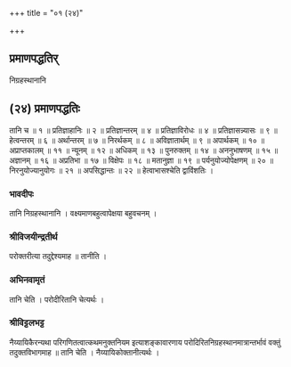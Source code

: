 +++
title = "०१ (२४)"

+++


## प्रमाणपद्धतिर्

निग्रहस्थानानि

## (२४) **प्रमाणपद्धतिः**

तानि च ॥ १ ॥ प्रतिज्ञाहानिः ॥ २ ॥ प्रतिज्ञान्तरम् ॥ ४ ॥ प्रतिज्ञाविरोधः ॥ ४ ॥ प्रतिज्ञासन्न्यासः ॥ ९ ॥ हेत्वन्तरम् ॥ ६ ॥ अर्थान्तरम् ॥ ७ ॥ निरर्थकम् ॥ ८ ॥ अविज्ञातार्थम् ॥ ९ ॥ अपार्थकम् ॥ १० ॥ अप्राप्तकालम् ॥ ११ ॥ न्यूनम् ॥ १२ ॥ अधिकम् ॥ १३ ॥ पुनरुक्तम् ॥ १४ ॥ अननुभाषणम् ॥ १५ ॥ अज्ञानम् ॥ १६ ॥ अप्रतिभा ॥ १७ ॥ विक्षेपः ॥ १८ ॥ मतानुज्ञा ॥ १९ ॥ पर्यनुयोज्योपेक्षणम् ॥ २० ॥ निरनुयोज्यानुयोगः ॥ २१ ॥ अपसिद्धान्तः ॥ २२ ॥ हेत्वाभासश्चेति द्वाविंशतिः ।

### **भावदीपः**

तानि निग्रहस्थानानि । वक्ष्यमाणबहुत्वापेक्षया बहुवचनम् ।

### **श्रीविजयीन्द्रतीर्थ**

परोक्तरीत्या तदुद्देश्यमाह ॥ तानीति ।

### **अभिनवामृतं**

तानि चेति । परोदीरितानि चेत्यर्थः ।

### **श्रीविट्टलभट्ट**

नैय्यायिकैरन्यथा परिगणितत्वात्कथमनुक्तनियम इत्याशङ्कावारणाय परोदिरितनिग्रहस्थानमात्रान्तर्भावं वक्तुं तदुक्तविभागमाह ॥ तानि चेति । नैय्यायिकोक्तानीत्यर्थः ।

